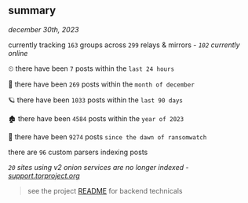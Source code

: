 
## summary
_december 30th, 2023_

currently tracking `163` groups across `299` relays & mirrors - _`102` currently online_

⏲ there have been `7` posts within the `last 24 hours`

🦈 there have been `269` posts within the `month of december`

🪐 there have been `1033` posts within the `last 90 days`

🏚 there have been `4584` posts within the `year of 2023`

🦕 there have been `9274` posts `since the dawn of ransomwatch`

there are `96` custom parsers indexing posts

_`20` sites using v2 onion services are no longer indexed - [support.torproject.org](https://support.torproject.org/onionservices/v2-deprecation/)_

> see the project [README](https://github.com/joshhighet/ransomwatch#ransomwatch--) for backend technicals
